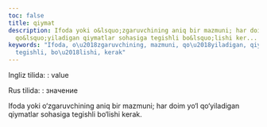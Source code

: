 ```yaml
---
toc: false
title: qiymat
description: Ifoda yoki o&lsquo;zgaruvchining aniq bir mazmuni; har doim yo&lsquo;l
  qo&lsquo;yiladigan qiymatlar sohasiga tegishli bo&lsquo;lishi ker...
keywords: "Ifoda, o\u2018zgaruvchining, mazmuni, qo\u2018yiladigan, qiymatlar, sohasiga,
  tegishli, bo\u2018lishi, kerak"
---
```


Ingliz tilida:
:   value

Rus tilida:
:   значение

Ifoda yoki o‘zgaruvchining aniq bir mazmuni; har doim yo‘l qo‘yiladigan qiymatlar sohasiga tegishli bo‘lishi kerak.